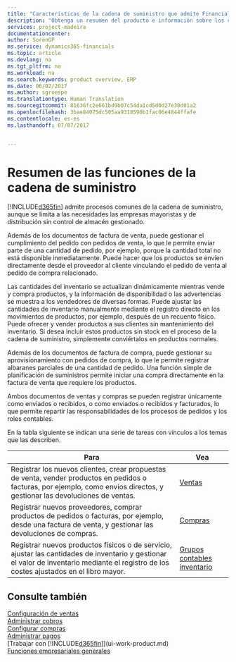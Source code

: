 ```yaml
---
title: "Características de la cadena de suministro que admite Financials | Documentos de Microsoft"
description: "Obtenga un resumen del producto e información sobre los conceptos y los procesos clave de la cadena de suministro que forman parte de solución de ERP."
services: project-madeira
documentationcenter: 
author: SorenGP
ms.service: dynamics365-financials
ms.topic: article
ms.devlang: na
ms.tgt_pltfrm: na
ms.workload: na
ms.search.keywords: product overview, ERP
ms.date: 06/02/2017
ms.author: sgroespe
ms.translationtype: Human Translation
ms.sourcegitcommit: 81636fc2e661bd9b07c54da1cd5d0d27e30d01a2
ms.openlocfilehash: 3bae84075dc505aa9318590b1fac06e4844ffafe
ms.contentlocale: es-es
ms.lasthandoff: 07/07/2017


---
```

# <a name="overview-of-supply-chain-functionality"></a>Resumen de las funciones de la cadena de suministro
[!INCLUDE[d365fin](includes/d365fin_md.md)] admite procesos comunes de la cadena de suministro, aunque se limita a las necesidades las empresas mayoristas y de distribución sin control de almacén gestionado.

Además de los documentos de factura de venta, puede gestionar el cumplimiento del pedido con pedidos de venta, lo que le permite enviar parte de una cantidad de pedido, por ejemplo, porque la cantidad total no está disponible inmediatamente. Puede hacer que los productos se envíen directamente desde el proveedor al cliente vinculando el pedido de venta al pedido de compra relacionado.

Las cantidades del inventario se actualizan dinámicamente mientras vende y compra productos, y la información de disponibilidad o las advertencias se muestra a los vendedores de diversas formas. Puede ajustar las cantidades de inventario manualmente mediante el registro directo en los movimientos de productos, por ejemplo, después de un recuento físico. Puede ofrecer y vender productos a sus clientes sin mantenimiento del inventario. Si desea incluir estos productos sin stock en el proceso de la cadena de suministro, simplemente conviértalos en productos normales.

Además de los documentos de factura de compra, puede gestionar su aprovisionamiento con pedidos de compra, lo que le permite registrar albaranes parciales de una cantidad de pedido. Una función simple de planificación de suministros permite iniciar una compra directamente en la factura de venta que requiere los productos.

Ambos documentos de ventas y compras se pueden registrar únicamente como enviados o recibidos, o como enviados o recibidos y facturados, lo que permite repartir las responsabilidades de los procesos de pedidos y los roles contables.

En la tabla siguiente se indican una serie de tareas con vínculos a los temas que las describen.

| Para | Vea |
| --- | --- |
| Registrar los nuevos clientes, crear propuestas de venta, vender productos en pedidos o facturas, por ejemplo, como envíos directos, y gestionar las devoluciones de ventas. |[Ventas](sales-manage-sales.md) |
| Registrar nuevos proveedores, comprar productos de pedidos o facturas, por ejemplo, desde una factura de venta, y gestionar las devoluciones de compras. |[Compras](purchasing-manage-purchasing.md) |
| Registrar nuevos productos físicos o de servicio, ajustar las cantidades de inventario y gestionar el valor de inventario mediante el registro de los costes ajustados en el libro mayor. |[Grupos contables inventario](inventory-manage-inventory.md) |

## <a name="see-also"></a>Consulte también
[Configuración de ventas](sales-setup-sales.md)  
[Administrar cobros](receivables-manage-receivables.md)     
[Configurar compras](purchasing-setup-purchasing.md)  
[Administrar pagos](payables-manage-payables.md)    
[Trabajar con [!INCLUDE[d365fin](includes/d365fin_md.md)]](ui-work-product.md)  
[Funciones empresariales generales](ui-across-business-areas.md)


